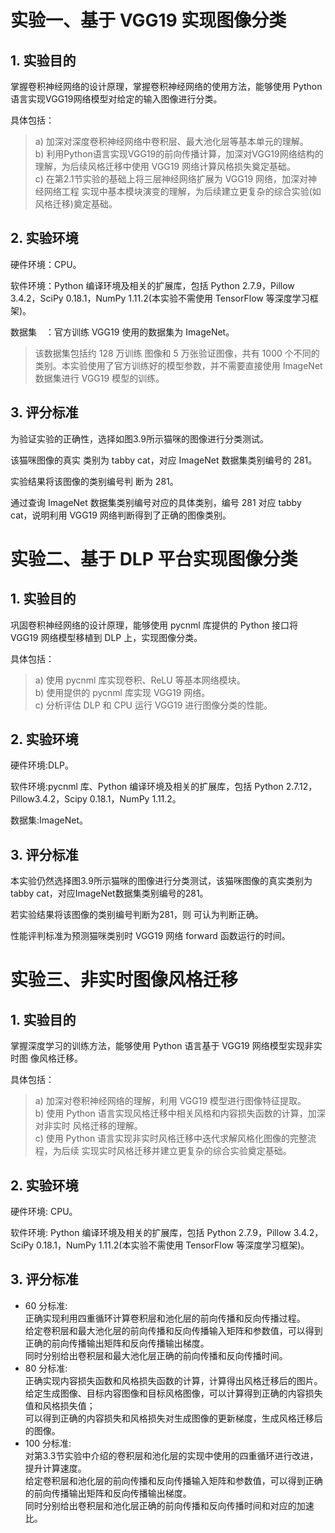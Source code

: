# 实验一、基于 VGG19 实现图像分类

## 1. 实验目的

   掌握卷积神经网络的设计原理，掌握卷积神经网络的使用方法，能够使用 Python 语言实现VGG19网络模型对给定的输入图像进行分类。

   具体包括：
    
>   a) 加深对深度卷积神经网络中卷积层、最大池化层等基本单元的理解。\
>   b) 利用Python语言实现VGG19的前向传播计算，加深对VGG19网络结构的理解，为后续风格迁移中使用 VGG19 网络计算风格损失奠定基础。\
>   c) 在第2.1节实验的基础上将三层神经网络扩展为 VGG19 网络，加深对神经网络工程 实现中基本模块演变的理解，为后续建立更复杂的综合实验(如风格迁移)奠定基础。

## 2. 实验环境

   硬件环境：CPU。

   软件环境：Python 编译环境及相关的扩展库，包括 Python 2.7.9，Pillow 3.4.2，SciPy 0.18.1，NumPy 1.11.2(本实验不需使用 TensorFlow 等深度学习框架)。

   数据集　：官方训练 VGG19 使用的数据集为 ImageNet。

>   该数据集包括约 128 万训练 图像和 5 万张验证图像，共有 1000 个不同的类别。本实验使用了官方训练好的模型参数，并不需要直接使用 ImageNet 数据集进行 VGG19 模型的训练。

## 3. 评分标准

   为验证实验的正确性，选择如图3.9所示猫咪的图像进行分类测试。

   该猫咪图像的真实 类别为 tabby cat，对应 ImageNet 数据集类别编号的 281。

   实验结果将该图像的类别编号判 断为 281。

   通过查询 ImageNet 数据集类别编号对应的具体类别，编号 281 对应 tabby cat，说明利用 VGG19 网络判断得到了正确的图像类别。


# 实验二、基于 DLP 平台实现图像分类


## 1. 实验目的

   巩固卷积神经网络的设计原理，能够使用 pycnml 库提供的 Python 接口将 VGG19 网络模型移植到 DLP 上，实现图像分类。

   具体包括：

> a) 使用 pycnml 库实现卷积、ReLU 等基本网络模块。\
> b) 使用提供的 pycnml 库实现 VGG19 网络。\
> c) 分析评估 DLP 和 CPU 运行 VGG19 进行图像分类的性能。

## 2. 实验环境

   硬件环境:DLP。

   软件环境:pycnml 库、Python 编译环境及相关的扩展库，包括 Python 2.7.12，Pillow3.4.2，Scipy 0.18.1，NumPy 1.11.2。 

   数据集:ImageNet。


## 3. 评分标准

   本实验仍然选择图3.9所示猫咪的图像进行分类测试，该猫咪图像的真实类别为 tabby cat，对应ImageNet数据集类别编号的281。

   若实验结果将该图像的类别编号判断为281，则 可认为判断正确。

   性能评判标准为预测猫咪类别时 VGG19 网络 forward 函数运行的时间。

# 实验三、非实时图像风格迁移

## 1. 实验目的

   掌握深度学习的训练方法，能够使用 Python 语言基于 VGG19 网络模型实现非实时图 像风格迁移。

   具体包括：
> a) 加深对卷积神经网络的理解，利用 VGG19 模型进行图像特征提取。\
> b) 使用 Python 语言实现风格迁移中相关风格和内容损失函数的计算，加深对非实时 风格迁移的理解。\
> c) 使用 Python 语言实现非实时风格迁移中迭代求解风格化图像的完整流程，为后续 实现实时风格迁移并建立更复杂的综合实验奠定基础。

## 2. 实验环境

   硬件环境: CPU。

   软件环境: Python 编译环境及相关的扩展库，包括 Python 2.7.9，Pillow 3.4.2，SciPy 0.18.1，NumPy 1.11.2(本实验不需使用 TensorFlow 等深度学习框架)。

## 3. 评分标准

* 60 分标准: \
          正确实现利用四重循环计算卷积层和池化层的前向传播和反向传播过程。\
          给定卷积层和最大池化层的前向传播和反向传播输入矩阵和参数值，可以得到正确的前向传播输出矩阵和反向传播输出梯度。\
          同时分别给出卷积层和最大池化层正确的前向传播和反向传播时间。 
* 80 分标准: \
          正确实现内容损失函数和风格损失函数的计算，计算得出风格迁移后的图片。\
          给定生成图像、目标内容图像和目标风格图像，可以计算得到正确的内容损失值和风格损失值；\
          可以得到正确的内容损失和风格损失对生成图像的更新梯度，生成风格迁移后的图像。 
* 100 分标准: \
          对第3.3节实验中介绍的卷积层和池化层的实现中使用的四重循环进行改进，提升计算速度。\
          给定卷积层和池化层的前向传播和反向传播输入矩阵和参数值，可以得到正确的前向传播输出矩阵和反向传播输出梯度。\
          同时分别给出卷积层和池化层正确的前向传播和反向传播时间和对应的加速比。
